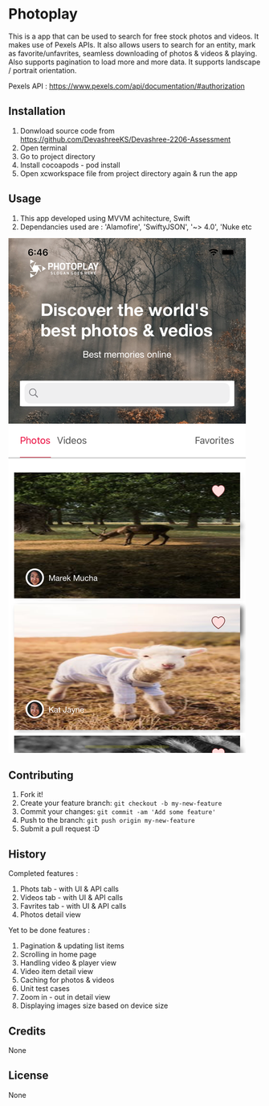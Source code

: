 # Photoplay

This is a app that can be used to search for free stock photos and videos. It makes use of Pexels APIs. It also allows users to search for an entity, mark as favorite/unfavrites, seamless downloading of photos & videos & playing. Also supports pagination to load more and more data. It supports landscape / portrait orientation.


Pexels API : https://www.pexels.com/api/documentation/#authorization


## Installation

1.  Donwload source code from https://github.com/DevashreeKS/Devashree-2206-Assessment
2. Open terminal
3. Go to project directory
4. Install cocoapods - pod install
5. Open xcworkspace file from project directory again & run the app


## Usage

1. This app developed using MVVM achitecture, Swift
2. Dependancies used are :
        'Alamofire',
        'SwiftyJSON', '~> 4.0',
        'Nuke
        etc

![alt text](https://github.com/DevashreeKS/Devashree-2206-Assessment/blob/main/Simulator%20Screen%20Shot%20-%20iPhone%2011%20-%202021-02-13%20at%2018.46.21.png)


## Contributing

1. Fork it!
2. Create your feature branch: `git checkout -b my-new-feature`
3. Commit your changes: `git commit -am 'Add some feature'`
4. Push to the branch: `git push origin my-new-feature`
5. Submit a pull request :D

## History

Completed features :

1. Phots tab - with UI & API calls
2. Videos tab - with UI & API calls
3. Favrites tab - with UI & API calls
4. Photos detail view


Yet to be done features :

1. Pagination & updating list items
2. Scrolling in home page
3. Handling video & player view
4. Video item detail view
5. Caching for photos & videos
6. Unit test cases 
7. Zoom in - out in detail view
8. Displaying images size based on device size


## Credits

None

## License

None

